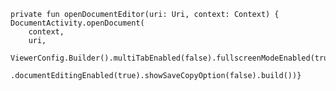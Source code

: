 

    private fun openDocumentEditor(uri: Uri, context: Context) {
    DocumentActivity.openDocument(
        context,
        uri,
        ViewerConfig.Builder().multiTabEnabled(false).fullscreenModeEnabled(true)
            .documentEditingEnabled(true).showSaveCopyOption(false).build())}
